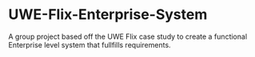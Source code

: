 # UWE-Flix-Enterprise-System
A group project based off the UWE Flix case study to create a functional Enterprise level system that fullfills requirements.


